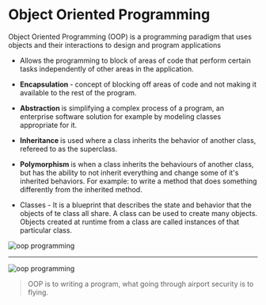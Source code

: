 # Object Oriented Programming

Object Oriented Programming (OOP) is a programming paradigm that uses objects and their interactions to design and program applications

- Allows the programming to block of areas of code that perform certain tasks independently of other areas in the application.

- <b> Encapsulation </b> - concept of blocking off areas of code and not making it available to the rest of the program.

- <b> Abstraction </b> is simplifying a complex process of a program, an enterprise software solution for example by modeling classes appropriate for it.

- <b> Inheritance </b> is used where a class inherits the behavior of another class, refereed to as the superclass. 

- <b> Polymorphism </b> is when a class inherits the behaviours of another class, but has the ability to not inherit everything and change some of it's inherited behaviors. For example: to write a method that does something differently from the inherited method.

- Classes - It is a blueprint that describes the state and behavior that the objects of te class all share. A class can be used to create many objects. Objects created at runtime from a class are called instances of that particular class.

![oop programming](https://i.pinimg.com/originals/7d/4a/06/7d4a06a357b4c120203fbdb23a3483fb.jpg)
***
![oop programming](https://4.bp.blogspot.com/-ANYNUQrNZug/T4FMIgqFMlI/AAAAAAAAACo/al-4GKDFawM/s1600/oop%5B1%5D.jpg)

> OOP is to writing a program, what going through airport security is to flying.
